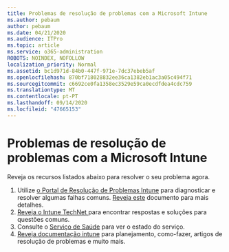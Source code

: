 ```yaml
---
title: Problemas de resolução de problemas com a Microsoft Intune
ms.author: pebaum
author: pebaum
ms.date: 04/21/2020
ms.audience: ITPro
ms.topic: article
ms.service: o365-administration
ROBOTS: NOINDEX, NOFOLLOW
localization_priority: Normal
ms.assetid: bc1d971d-84b0-447f-971e-7dc37ebeb5af
ms.openlocfilehash: 870bf718028832ee36ca1382eb1ac3a05c494f71
ms.sourcegitcommit: c6692ce0fa1358ec3529e59ca0ecdfdea4cdc759
ms.translationtype: MT
ms.contentlocale: pt-PT
ms.lasthandoff: 09/14/2020
ms.locfileid: "47665153"
---
```

# <a name="troubleshoot-issues-with-microsoft-intune"></a>Problemas de resolução de problemas com a Microsoft Intune

Reveja os recursos listados abaixo para resolver o seu problema agora.
  
1. Utilize [o Portal de Resolução de Problemas Intune](https://devicemanagement.microsoft.com/#blade/Microsoft_Intune_DeviceSettings/TroubleshootBlade) para diagnosticar e resolver algumas falhas comuns. [Reveja este](https://docs.microsoft.com/intune/help-desk-operators) documento para mais detalhes.  
2. [Reveja o Intune TechNet ](https://social.technet.microsoft.com/forums/home?forum=microsoftintuneprod)para encontrar respostas e soluções para questões comuns.  
3. Consulte o [Serviço de Saúde](https://portal.office.com/AdminPortal/Home#/servicehealth) para ver o estado do serviço.   
4. [Reveja documentação intune](https://docs.microsoft.com/intune/) para planejamento, como-fazer, artigos de resolução de problemas e muito mais. 